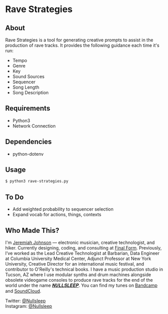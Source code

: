 # Rave Strategies

## About

Rave Strategies is a tool for generating creative prompts to assist in the production of rave tracks. It provides the following guidance each time it's run:

- Tempo
- Genre
- Key
- Sound Sources
- Sequencer
- Song Length
- Song Description

## Requirements
- Python3
- Network Connection

## Dependencies
- python-dotenv

## Usage

```sh
$ python3 rave-strategies.py
```

## To Do
- Add weighted probability to sequencer selection
- Expand vocab for actions, things, contexts


## Who Made This?
I'm [Jeremiah Johnson](http://jeremiahjohnson.rip) — electronic musician, creative technologist, and hiker. Currently designing, coding, and consulting at [Final Form](https://www.finalform.systems). Previously, I’ve worked as the Lead Creative Technologist at Barbarian, Data Engineer at Columbia University Medical Center, Adjunct Professor at New York University, Creative Director for an international music festival, and contributor to O'Reilly's technical books. I have a music production studio in Tucson, AZ where I use modular synths and drum machines alongside obsolete videogame consoles to produce rave tracks for the end of the world under the name [𝑵𝑼𝑳𝑳𝑺𝑳𝑬𝑬𝑷](http://nullsleep.com). You can find my tunes on [Bandcamp](https://nullsleep.bandcamp.com) and [SoundCloud](https://soundcloud.com/nullsleep).

Twitter: [@Nullsleep](https://twitter.com/Nullsleep)</br>
Instagram: [@Nullsleep](https://instagram.com/Nullsleep)